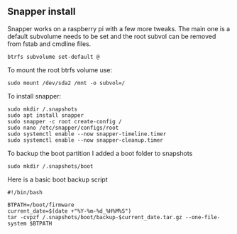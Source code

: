 ## Snapper install

Snapper works on a raspberry pi with a few more tweaks. The main one is a default subvolume needs to be set and the root subvol can be removed from fstab and cmdline files.

```
btrfs subvolume set-default @
```

To mount the root btrfs volume use:
```
sudo mount /dev/sda2 /mnt -o subvol=/
```

To install snapper:
```
sudo mkdir /.snapshots
sudo apt install snapper
sudo snapper -c root create-config /
sudo nano /etc/snapper/configs/root
sudo systemctl enable --now snapper-timeline.timer
sudo systemctl enable --now snapper-cleanup.timer
```

To backup the boot partition I added a boot folder to snapshots
```
sudo mkdir /.snapshots/boot
```

Here is a basic boot backup script
```
#!/bin/bash

BTPATH=/boot/firmware
current_date=$(date +"%Y-%m-%d_%H%M%S")
tar -cvpzf /.snapshots/boot/backup-$current_date.tar.gz --one-file-system $BTPATH
```